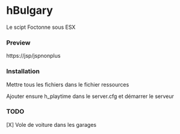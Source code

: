 # hBulgary
Le scipt Foctonne sous ESX

### Preview
https://jsp/jspnonplus

### Installation
Mettre tous les fichiers dans le fichier ressources

Ajouter ensure h_playtime dans le server.cfg et démarrer le serveur



### TODO
[X] Vole de voiture dans les garages
